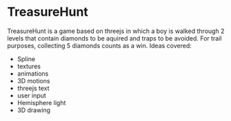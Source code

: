 # TreasureHunt
TreasureHunt is a game based on threejs in which a boy is walked through 2 levels that contain diamonds to be aquired and traps to be avoided. For trail purposes, collecting 5 diamonds counts as a win.
Ideas covered:
* Spline
* textures
* animations
* 3D motions
* threejs text
* user input
* Hemisphere light
* 3D drawing
